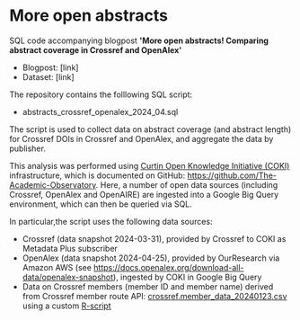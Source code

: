 # More open abstracts
SQL code accompanying blogpost **'More open abstracts! Comparing abstract coverage in Crossref and OpenAlex'**

* Blogpost: [link] 
* Dataset: [link]

The repository contains the folllowing SQL script:
* abstracts_crossref_openalex_2024_04.sql

The script is used to collect data on abstract coverage (and abstract length) for Crossref DOIs in Crossref and OpenAlex, and aggregate the data by publisher.

This analysis was performed using [Curtin Open Knowledge Initiative (COKI)](https://openknowledge.community/) infrastructure, which is documented on GitHub: https://github.com/The-Academic-Observatory. Here, a number of open data sources (including Crossref, OpenAlex and OpenAIRE) are ingested into a Google Big Query environment, which can then be queried via SQL.

In particular,the script uses the following data sources:
- Crossref (data snapshot 2024-03-31), provided by Crossref to COKI as Metadata Plus subscriber
- OpenAlex (data snapshot 2024-04-25), provided by OurResearch via Amazon AWS (see https://docs.openalex.org/download-all-data/openalex-snapshot), ingested by COKI in Google Big Query
- Data on Crossref members (member ID and member name) derived from Crossref member route API: [crossref.member_data_20240123.csv](https://github.com/bmkramer/crossref_issn_member_location/blob/main/data/2024-01-23/crossref_members_location_2024-01-23.csv) using a custom [R-script](https://github.com/bmkramer/crossref_issn_member_location/blob/main/01b_crossref_members_location.R) 


